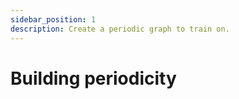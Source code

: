 ```yaml
---
sidebar_position: 1
description: Create a periodic graph to train on.
---
```


# Building periodicity